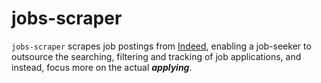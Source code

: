 # jobs-scraper
`jobs-scraper` scrapes job postings from [Indeed](https://au.indeed.com/), enabling a job-seeker to outsource the searching, filtering and tracking of job applications, and instead, focus more on the actual _**applying**_. 
